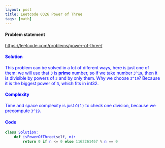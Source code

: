 ```yaml
---
layout: post
title: Leetcode 0326 Power of Three
tags: [math]
---
```


#### Problem statement

<a href="https://leetcode.com/problems/power-of-three/"> <font color = blue>https://leetcode.com/problems/power-of-three/

#### Solution

This problem can be solved in a lot of diferent ways, here is just one of them: we will use that `3` is **prime** number, so if we take number `3^19`, then it is divisible by powers of `3` and by only them. Why we choose `3^19`? Because it is the biggest power of `3`, which fits in int32.

#### Complexity
Time and space complexity is just `O(1)` to check one division, because we precompute `3^19`.

#### Code
```python
class Solution:
    def isPowerOfThree(self, n):
        return 0 if n <= 0 else 1162261467 % n == 0
```